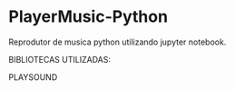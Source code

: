 # PlayerMusic-Python

Reprodutor de musica python utilizando jupyter notebook.


BIBLIOTECAS UTILIZADAS:

PLAYSOUND
